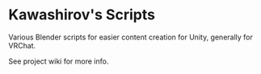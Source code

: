 # Kawashirov's Scripts

Various Blender scripts for easier content creation for Unity, generally for VRChat.

See project wiki for more info. 
